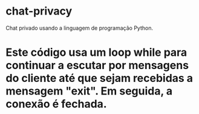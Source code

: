 # chat-privacy
Chat privado usando a linguagem de programação Python.

# Este código usa um loop while para continuar a escutar por mensagens do cliente até que sejam recebidas a mensagem "exit". Em seguida, a conexão é fechada.
